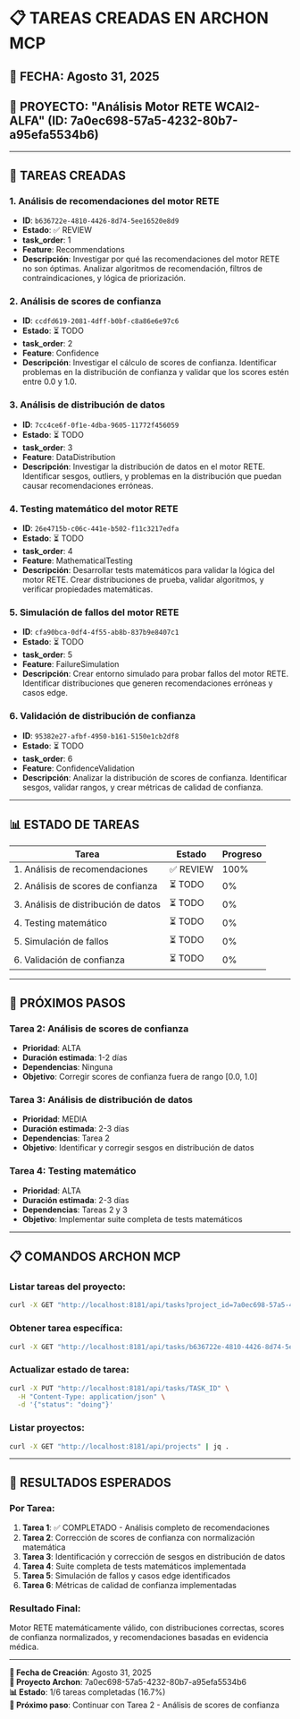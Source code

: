 # 📋 **TAREAS CREADAS EN ARCHON MCP**

## 📅 **FECHA**: Agosto 31, 2025
## 🎯 **PROYECTO**: "Análisis Motor RETE WCAI2-ALFA" (ID: 7a0ec698-57a5-4232-80b7-a95efa5534b6)

---

## 🎯 **TAREAS CREADAS**

### **1. Análisis de recomendaciones del motor RETE**
- **ID**: `b636722e-4810-4426-8d74-5ee16520e8d9`
- **Estado**: ✅ REVIEW
- **task_order**: 1
- **Feature**: Recommendations
- **Descripción**: Investigar por qué las recomendaciones del motor RETE no son óptimas. Analizar algoritmos de recomendación, filtros de contraindicaciones, y lógica de priorización.

### **2. Análisis de scores de confianza**
- **ID**: `ccdfd619-2081-4dff-b0bf-c8a86e6e97c6`
- **Estado**: ⏳ TODO
- **task_order**: 2
- **Feature**: Confidence
- **Descripción**: Investigar el cálculo de scores de confianza. Identificar problemas en la distribución de confianza y validar que los scores estén entre 0.0 y 1.0.

### **3. Análisis de distribución de datos**
- **ID**: `7cc4ce6f-0f1e-4dba-9605-11772f456059`
- **Estado**: ⏳ TODO
- **task_order**: 3
- **Feature**: DataDistribution
- **Descripción**: Investigar la distribución de datos en el motor RETE. Identificar sesgos, outliers, y problemas en la distribución que puedan causar recomendaciones erróneas.

### **4. Testing matemático del motor RETE**
- **ID**: `26e4715b-c06c-441e-b502-f11c3217edfa`
- **Estado**: ⏳ TODO
- **task_order**: 4
- **Feature**: MathematicalTesting
- **Descripción**: Desarrollar tests matemáticos para validar la lógica del motor RETE. Crear distribuciones de prueba, validar algoritmos, y verificar propiedades matemáticas.

### **5. Simulación de fallos del motor RETE**
- **ID**: `cfa90bca-0df4-4f55-ab8b-837b9e8407c1`
- **Estado**: ⏳ TODO
- **task_order**: 5
- **Feature**: FailureSimulation
- **Descripción**: Crear entorno simulado para probar fallos del motor RETE. Identificar distribuciones que generen recomendaciones erróneas y casos edge.

### **6. Validación de distribución de confianza**
- **ID**: `95382e27-afbf-4950-b161-5150e1cb2df8`
- **Estado**: ⏳ TODO
- **task_order**: 6
- **Feature**: ConfidenceValidation
- **Descripción**: Analizar la distribución de scores de confianza. Identificar sesgos, validar rangos, y crear métricas de calidad de confianza.

---

## 📊 **ESTADO DE TAREAS**

| Tarea | Estado | Progreso |
|-------|--------|----------|
| 1. Análisis de recomendaciones | ✅ REVIEW | 100% |
| 2. Análisis de scores de confianza | ⏳ TODO | 0% |
| 3. Análisis de distribución de datos | ⏳ TODO | 0% |
| 4. Testing matemático | ⏳ TODO | 0% |
| 5. Simulación de fallos | ⏳ TODO | 0% |
| 6. Validación de confianza | ⏳ TODO | 0% |

---

## 🚀 **PRÓXIMOS PASOS**

### **Tarea 2: Análisis de scores de confianza**
- **Prioridad**: ALTA
- **Duración estimada**: 1-2 días
- **Dependencias**: Ninguna
- **Objetivo**: Corregir scores de confianza fuera de rango [0.0, 1.0]

### **Tarea 3: Análisis de distribución de datos**
- **Prioridad**: MEDIA
- **Duración estimada**: 2-3 días
- **Dependencias**: Tarea 2
- **Objetivo**: Identificar y corregir sesgos en distribución de datos

### **Tarea 4: Testing matemático**
- **Prioridad**: ALTA
- **Duración estimada**: 2-3 días
- **Dependencias**: Tareas 2 y 3
- **Objetivo**: Implementar suite completa de tests matemáticos

---

## 📋 **COMANDOS ARCHON MCP**

### **Listar tareas del proyecto:**
```bash
curl -X GET "http://localhost:8181/api/tasks?project_id=7a0ec698-57a5-4232-80b7-a95efa5534b6" | jq .
```

### **Obtener tarea específica:**
```bash
curl -X GET "http://localhost:8181/api/tasks/b636722e-4810-4426-8d74-5ee16520e8d9" | jq .
```

### **Actualizar estado de tarea:**
```bash
curl -X PUT "http://localhost:8181/api/tasks/TASK_ID" \
  -H "Content-Type: application/json" \
  -d '{"status": "doing"}'
```

### **Listar proyectos:**
```bash
curl -X GET "http://localhost:8181/api/projects" | jq .
```

---

## 🎯 **RESULTADOS ESPERADOS**

### **Por Tarea:**
1. **Tarea 1**: ✅ COMPLETADO - Análisis completo de recomendaciones
2. **Tarea 2**: Corrección de scores de confianza con normalización matemática
3. **Tarea 3**: Identificación y corrección de sesgos en distribución de datos
4. **Tarea 4**: Suite completa de tests matemáticos implementada
5. **Tarea 5**: Simulación de fallos y casos edge identificados
6. **Tarea 6**: Métricas de calidad de confianza implementadas

### **Resultado Final:**
Motor RETE matemáticamente válido, con distribuciones correctas, scores de confianza normalizados, y recomendaciones basadas en evidencia médica.

---

**📅 Fecha de Creación**: Agosto 31, 2025  
**🎯 Proyecto Archon**: 7a0ec698-57a5-4232-80b7-a95efa5534b6  
**📊 Estado**: 1/6 tareas completadas (16.7%)  
**🚀 Próximo paso**: Continuar con Tarea 2 - Análisis de scores de confianza
